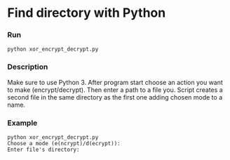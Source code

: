 # Find directory with Python

### Run 

```
python xor_encrypt_decrypt.py 
```

### Description

Make sure to use Python 3. After program start choose an action you want to make (encrypt/decrypt). Then enter a path to a file you. Script creates a second file in the same directory as the first one adding chosen mode to a name.

### Example

```
python xor_encrypt_decrypt.py 
Choose a mode (e(ncrypt)/d(ecrypt)): 
Enter file's directory: 
```